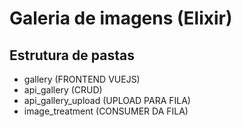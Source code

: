 # Galeria de imagens (Elixir)

## Estrutura de pastas

- gallery (FRONTEND VUEJS)
- api_gallery (CRUD)
- api_gallery_upload (UPLOAD PARA FILA)
- image_treatment (CONSUMER DA FILA)